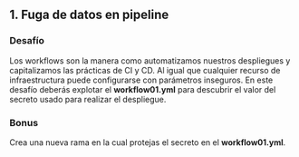 ## 1. Fuga de datos en pipeline
### Desafío
Los workflows son la manera como automatizamos nuestros despliegues y capitalizamos las prácticas de CI y CD. Al igual que cualquier recurso de infraestructura puede configurarse con parámetros inseguros. En este desafío deberás explotar el **workflow01.yml** para descubrir el valor del secreto usado para realizar el despliegue.

### Bonus
Crea una nueva rama en la cual protejas el secreto en el **workflow01.yml**.
